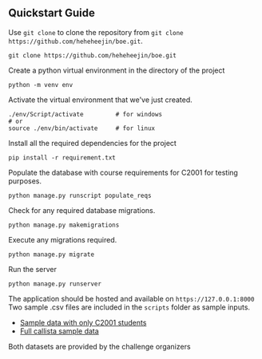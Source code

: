 ## Quickstart Guide

Use `git clone` to clone the repository from `git clone https://github.com/heheheejin/boe.git`.
```
git clone https://github.com/heheheejin/boe.git
```

Create a python virtual environment in the directory of the project
```
python -m venv env
```

Activate the virtual environment that we've just created.
```
./env/Script/activate         # for windows
# or
source ./env/bin/activate     # for linux
```

Install all the required dependencies for the project
```
pip install -r requirement.txt
```

Populate the database with course requirements for C2001 for testing purposes. 
```
python manage.py runscript populate_reqs
```

Check for any required database migrations.
```
python manage.py makemigrations
```

Execute any migrations required.
```
python manage.py migrate
```

Run the server
```
python manage.py runserver
```

The application should be hosted and available on `https://127.0.0.1:8000`  
Two sample .csv files are included in the `scripts` folder as sample inputs.  
* [Sample data with only C2001 students](https://github.com/heheheejin/boe/blob/master/scripts/only_c2001_dummy.csv)
* [Full callista sample data](https://github.com/heheheejin/boe/blob/master/scripts/dummy_data.csv)

Both datasets are provided by the challenge organizers
